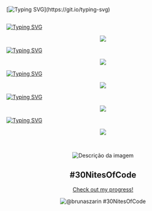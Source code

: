 [![Typing SVG](https://readme-typing-svg.demolab.com?font=Pixelify+Sans&size=50&duration=1900&pause=50&color=EB4AAB&center=true&vCenter=true&multiline=true&repeat=false&random=false&width=1903&height=135&lines=Hello+World!;I'm+Bruna+Szarin%2C+a+Fullstack+Developer.)](https://git.io/typing-svg)
##

[![Typing SVG](https://readme-typing-svg.demolab.com?font=Pixelify+Sans&size=50&pause=1000&color=A059EB&center=true&vCenter=true&repeat=false&random=false&width=1903&height=135&lines=Web+Development)](https://git.io/typing-svg)
<p align="center">
  <a href="https://skillicons.dev">
    <img src="https://skillicons.dev/icons?i=html,css,sass,tailwind&theme=dark" />
  </a>
</p>


[![Typing SVG](https://readme-typing-svg.demolab.com?font=Pixelify+Sans&size=50&pause=1000&color=A059EB&center=true&vCenter=true&repeat=false&random=false&width=1903&height=135&lines=Coding+Skills)](https://git.io/typing-svg)
<p align="center">
  <a href="https://skillicons.dev">
    <img src="https://skillicons.dev/icons?i=javascript,java,ruby,c,nodejs&theme=dark" />
  </a>
</p>

[![Typing SVG](https://readme-typing-svg.demolab.com?font=Pixelify+Sans&size=50&pause=1000&color=A059EB&center=true&vCenter=true&repeat=false&random=false&width=1903&height=135&lines=Frameworks)](https://git.io/typing-svg)
<p align="center">
  <a href="https://skillicons.dev">
    <img src="https://skillicons.dev/icons?i=angular,vue,react&theme=dark" />
  </a>
</p>


[![Typing SVG](https://readme-typing-svg.demolab.com?font=Pixelify+Sans&size=50&pause=1000&color=A059EB&center=true&vCenter=true&repeat=false&random=false&width=1903&height=135&lines=Cloud+Computing)](https://git.io/typing-svg)
<p align="center">
  <a href="https://skillicons.dev">
    <img src="https://skillicons.dev/icons?i=aws,azure,gcp&theme=dark" />
  </a>
</p>


[![Typing SVG](https://readme-typing-svg.demolab.com?font=Pixelify+Sans&size=50&pause=1000&color=A059EB&center=true&vCenter=true&repeat=false&random=false&width=1903&height=135&lines=UI%2FUX+Design+Skills)](https://git.io/typing-svg)
<p align="center">
  <a href="https://skillicons.dev">
    <img src="https://skillicons.dev/icons?i=figma,ps,ae,ai&theme=dark" />
  </a>
</p>

<br>
<p align="center">
  <img src="https://user-images.githubusercontent.com/74038190/226127913-88de86d3-8437-45b9-a3b6-e746b47f655a.gif" alt="Descrição da imagem">
</p>

<div align="center">




## #30NitesOfCode  

[Check out my progress!](https://www.codedex.io/@brunaszarin/30-nites-of-code)


<img src="https://www.codedex.io/api/petStatus?user=brunaszarin" alt="@brunaszarin #30NitesOfCode">

</div>
